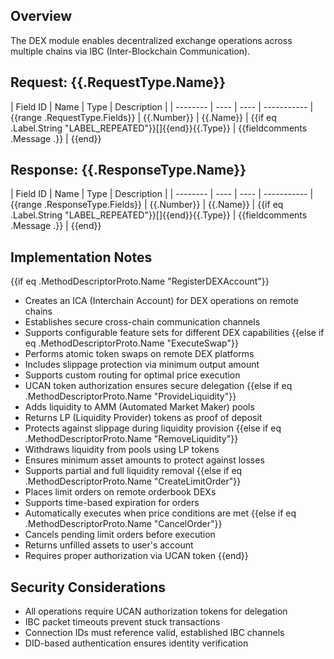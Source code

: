 ## Overview
The DEX module enables decentralized exchange operations across multiple chains via IBC (Inter-Blockchain Communication).

## Request: {{.RequestType.Name}}

| Field ID | Name | Type | Description |
| -------- | ---- | ---- | ----------- | {{range .RequestType.Fields}}
| {{.Number}} | {{.Name}} | {{if eq .Label.String "LABEL_REPEATED"}}[]{{end}}{{.Type}} | {{fieldcomments .Message .}} | {{end}}

## Response: {{.ResponseType.Name}}

| Field ID | Name | Type | Description |
| -------- | ---- | ---- | ----------- | {{range .ResponseType.Fields}}
| {{.Number}} | {{.Name}} | {{if eq .Label.String "LABEL_REPEATED"}}[]{{end}}{{.Type}} | {{fieldcomments .Message .}} | {{end}}

## Implementation Notes

{{if eq .MethodDescriptorProto.Name "RegisterDEXAccount"}}
- Creates an ICA (Interchain Account) for DEX operations on remote chains
- Establishes secure cross-chain communication channels
- Supports configurable feature sets for different DEX capabilities
{{else if eq .MethodDescriptorProto.Name "ExecuteSwap"}}
- Performs atomic token swaps on remote DEX platforms
- Includes slippage protection via minimum output amount
- Supports custom routing for optimal price execution
- UCAN token authorization ensures secure delegation
{{else if eq .MethodDescriptorProto.Name "ProvideLiquidity"}}
- Adds liquidity to AMM (Automated Market Maker) pools
- Returns LP (Liquidity Provider) tokens as proof of deposit
- Protects against slippage during liquidity provision
{{else if eq .MethodDescriptorProto.Name "RemoveLiquidity"}}
- Withdraws liquidity from pools using LP tokens
- Ensures minimum asset amounts to protect against losses
- Supports partial and full liquidity removal
{{else if eq .MethodDescriptorProto.Name "CreateLimitOrder"}}
- Places limit orders on remote orderbook DEXs
- Supports time-based expiration for orders
- Automatically executes when price conditions are met
{{else if eq .MethodDescriptorProto.Name "CancelOrder"}}
- Cancels pending limit orders before execution
- Returns unfilled assets to user's account
- Requires proper authorization via UCAN token
{{end}}

## Security Considerations

- All operations require UCAN authorization tokens for delegation
- IBC packet timeouts prevent stuck transactions
- Connection IDs must reference valid, established IBC channels
- DID-based authentication ensures identity verification